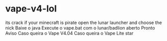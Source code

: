 # vape-v4-lol
its crack
if your minecraft is pirate open the lunar launcher and choose the nick
Baixe o java
Execute o vape.bat com o lunar/badlion aberto
Pronto
Aviso
Caso queira o Vape V4.04
Caso queira o Vape Lite
star
